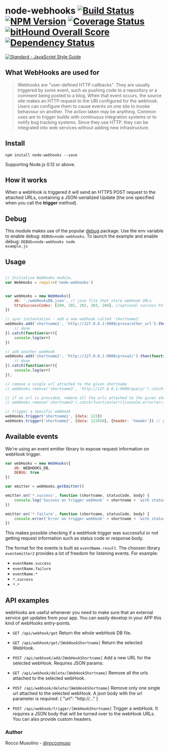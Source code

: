 # node-webhooks [![Build Status](https://travis-ci.org/roccomuso/node-webhooks.svg?branch=master)](https://travis-ci.org/roccomuso/node-webhooks) [![NPM Version](https://img.shields.io/npm/v/node-webhooks.svg)](https://www.npmjs.com/package/node-webhooks) [![Coverage Status](https://coveralls.io/repos/github/roccomuso/node-webhooks/badge.svg?branch=master)](https://coveralls.io/github/roccomuso/node-webhooks?branch=master) [![bitHound Overall Score](https://www.bithound.io/github/roccomuso/node-webhooks/badges/score.svg)](https://www.bithound.io/github/roccomuso/node-webhooks) [![Dependency Status](https://david-dm.org/roccomuso/node-webhooks.png)](https://david-dm.org/roccomuso/node-webhooks)


[![Standard - JavaScript Style Guide](https://cdn.rawgit.com/feross/standard/master/badge.svg)](https://github.com/feross/standard)

## What WebHooks are used for

> Webhooks are "user-defined HTTP callbacks". They are usually triggered by some event, such as pushing code to a repository or a comment being posted to a blog. When that event occurs, the source site makes an HTTP request to the URI configured for the webhook. Users can configure them to cause events on one site to invoke behaviour on another. The action taken may be anything. Common uses are to trigger builds with continuous integration systems or to notify bug tracking systems. Since they use HTTP, they can be integrated into web services without adding new infrastructure.

## Install

    npm install node-webhooks --save

Supporting Node.js 0.12 or above.

## How it works

When a webHook is triggered it will send an HTTPS POST request to the attached URLs, containing a JSON-serialized Update (the one specified when you call the **trigger** method).

## Debug

This module makes use of the popular [debug](https://github.com/visionmedia/debug) package. Use the env variable to enable debug: <code>DEBUG=node-webhooks</code>.
To launch the example and enable debug: <code>DEBUG=node-webhooks node example.js</code>

## Usage

```javascript

// Initialize WebHooks module.
var WebHooks = require('node-webhooks')


var webHooks = new WebHooks({
    db: './webHooksDB.json', // json file that store webhook URLs
    httpSuccessCodes: [200, 201, 202, 203, 204], //optional success http status codes
})

// sync instantation - add a new webhook called 'shortname1'
webHooks.add('shortname1', 'http://127.0.0.1:9000/prova/other_url').then(function(){
	// done
}).catch(function(err){
	console.log(err)
})

// add another webHook
webHooks.add('shortname2', 'http://127.0.0.1:9000/prova2/').then(function(){
	// done
}).catch(function(err){
	console.log(err)
});

// remove a single url attached to the given shortname
// webHooks.remove('shortname3', 'http://127.0.0.1:9000/query/').catch(function(err){console.error(err);})

// if no url is provided, remove all the urls attached to the given shortname
// webHooks.remove('shortname3').catch(function(err){console.error(err);})

// trigger a specific webHook
webHooks.trigger('shortname1', {data: 123})
webHooks.trigger('shortname2', {data: 123456}, {header: 'header'}) // payload will be sent as POST request with JSON body (Content-Type: application/json) and custom header

```

## Available events

We're using an event emitter library to expose request information on webHook trigger.

```javascript
var webHooks = new WebHooks({
    db: WEBHOOKS_DB,
    DEBUG: true
})

var emitter = webHooks.getEmitter()

emitter.on('*.success', function (shortname, statusCode, body) {
    console.log('Success on trigger webHook' + shortname + 'with status code', statusCode, 'and body', body)
})

emitter.on('*.failure', function (shortname, statusCode, body) {
    console.error('Error on trigger webHook' + shortname + 'with status code', statusCode, 'and body', body)
})
```

This makes possible checking if a webHook trigger was successful or not getting request information such as status code or response body.

The format for the events is built as `eventName.result`. The choosen library `eventemitter2` provides a lot of freedom for listening events. For example:

- `eventName.success`
- `eventName.failure`
- `eventName.*`
- `*.success`
- `*.*`


## API examples

webHooks are useful whenever you need to make sure that an external service get updates from your app.
You can easily develop in your APP this kind of webHooks entry-points.

- <code>GET /api/webhook/get</code>
Return the whole webHook DB file.

- <code>GET /api/webhook/get/[WebHookShortname]</code>
Return the selected WebHook.

- <code>POST /api/webhook/add/[WebHookShortname]</code>
Add a new URL for the selected webHook. Requires JSON params:

- <code>GET /api/webhook/delete/[WebHookShortname]</code>
Remove all the urls attached to the selected webHook.

- <code>POST /api/webhook/delete/[WebHookShortname]</code>
Remove only one single url attached to the selected webHook.
A json body with the url parameter is required: { "url": "http://..." }

- <code>POST /api/webhook/trigger/[WebHookShortname]</code>
Trigger a webHook. It requires a JSON body that will be turned over to the webHook URLs. You can also provide custom headers.



### Author

Rocco Musolino - [@roccomuso](https://twitter.com/roccomuso)
